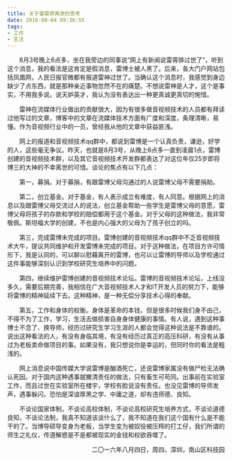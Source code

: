 ```yaml
---
title: 关于雷霄骅离世的思考
date: 2016-08-04 09:36:55
tags:
- 工作
- 生活
---
```


　　8月3号晚上6点多，坐在我旁边的同事说“网上有新闻说雷霄骅过世了”，听到这个消息，我的看法是这肯定是假消息，雷博士被人黑了。后来，各大门户网站包括凤凰网，人民日报官微都有报道雷神过世了。当确认这个消息时，我感觉到身边缺少了点东西，就是那种亲近事物忽然不在的痛楚。不想说雷神是人才，这个是事实，不用我多说。说天妒英才，我认为没有表达出一种更真诚更真切的惋惜。

<!-- more -->
　　雷神在流媒体行业做出的贡献很大，因为有很多做音视频技术的人员都有拜读过他写过的文章，博客中的文章在流媒体技术方面有广度和深度，条理清晰，易懂。作为音视频行业中的一员，曾经我从他的文章中获益匪浅。

　　网上的报道和音视频技术qq群中，都说到雷博是一个认真负责，谦逊，好学的人，这些毫无争议。昨天，也就是8月3号，从晚上6点多一直到凌晨1点，雷博创建的音视频技术群，以及其它音视频技术开发群都表达了对这位年仅25岁即将博三的大神的不幸离世的可惜。谈论的焦点有以下几点：

　　第一，募捐。对于募捐，有跟雷博父母沟通过的人说雷博父母不需要捐助。

　　第二，创立基金。对于基金，有人表示成立有难度，有人同意。根据网上的消息以及跟雷博父母交流过人的说法，创立基金帮助一些学生是雷博父母的意愿，雷博父母将孩子的存款和学校的赔偿都用于这个基金。对于父母的这种做法，我非常敬佩。斯坦福大学的创建，不也是内心强大的父母为了孩子创立的吗。

　　第三，完成雷博未完成的项目。雷博创建的音视频技术qq群中不乏音视频技术大牛，提议共同维护和开发雷博未完成的项目。对于这种做法，在项目方许可情形下，我是认同的，可以聊以慰藉离开的雷博，也可以让雷博的导师以及学校通过这件事能够深刻认识到学校研究生培养中的问题。

　　第四，继续维护雷博创建的音视频技术论坛。雷博的音视频技术论坛，上线没多久，需要后期完善，我相信在广大音视频技术人才和IT开发人员的努力下，能够将雷博的精神延续下去。这种精神，是一种无偿分享技术心得的奉献。

　　第五，工作和身体的权衡。身体是革命的本钱，但是很多时候我们身不由己，不得不为了工作，学习，生活去做损害自身身体健康的事情。有人说，遇到这种事博士不念了、换导师，经历过研究生学习生涯的人都会觉得这种说法是不靠谱的。说出这种看法的人，有没有身临其境，有没有经历过真正的高压科研，有没有从事过为老板卖命做项目的事。如果没有，我只想说你是幸运的，但同时你的看法是粗浅的。

　　网上消息说中国传媒大学说雷博是酗酒死亡，还说雷博家属没有做尸检无法确认死因。对于国内这种遇事就撇清责任的做法，只有畜生可苟同。出事前在实验室工作，而且过世在实验室所在楼宇，学校有脸说没有责任。也没见雷博的导师发声，遇事躲闪，恐怕是深谙厚黑之学、中庸之道，却有违师德、良知。

　　不谈论国家体制，不谈论高校体制，不谈论高校研究生培养方式，不谈论道德良知，不谈论法制，我真不知道该谈什么了，我不知道在我们这个国有什么是不能干的了。当博导硕导变身为老板，当学生变为被奴役被压榨的打工仔，我们所谓的师生之礼仪，传道解惑是不是都被现实的金钱和权欲吞噬了。

<p align="right">二〇一六年八月四日，周四，深圳，南山区科技园</p>















